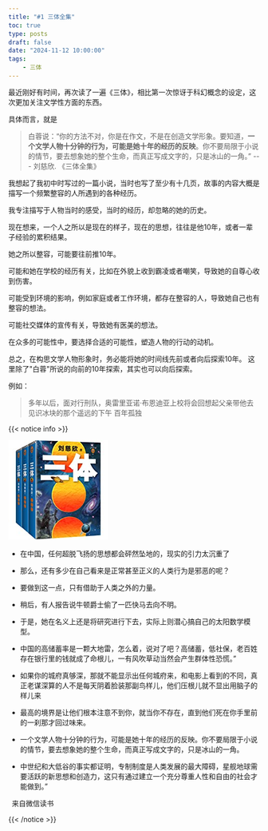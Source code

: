 ```yaml
---
title: "#1 三体全集"
toc: true
type: posts
draft: false
date: "2024-11-12 10:00:00"
tags:
    - 三体
---
```


最近刚好有时间，再次读了一遍《三体》，相比第一次惊讶于科幻概念的设定，这次更加关注文学性方面的东西。

具体而言，就是

> 白蓉说：“你的方法不对，你是在作文，不是在创造文学形象。要知道，**一个文学人物十分钟的行为，可能是她十年的经历的反映**。你不要局限于小说的情节，要去想象她的整个生命，而真正写成文字的，只是冰山的一角。” 
> --- 刘慈欣. 《三体全集》

我想起了我初中时写过的一篇小说，当时也写了至少有十几页，故事的内容大概是描写一个频繁整容的人所遇到的各种经历。

我专注描写于人物当时的感受，当时的经历，却忽略的她的历史。

现在想来，一个人之所以是现在的样子，现在的思想，往往是他10年，或者一辈子经验的累积结果。

她之所以整容，可能要往前推10年。

可能和她在学校的经历有关，比如在外貌上收到霸凌或者嘲笑，导致她的自尊心收到伤害。

可能受到环境的影响，例如家庭或者工作环境，都存在整容的人，导致她自己也有整容的想法。

可能社交媒体的宣传有关，导致她有医美的想法。

在众多的可能性中，要选择合适的可能性，塑造人物的行动的动机。

总之，在构思文学人物形象时，务必能将她的时间线先前或者向后探索10年。 这里除了"白蓉"所说的向前的10年探索，其实也可以向后探索。

例如：

> 多年以后，面对行刑队，奥雷里亚诺·布恩迪亚上校将会回想起父亲带他去见识冰块的那个遥远的下午 
> 百年孤独


{{< notice info >}}

![三体全集](./atta/s33460607.jpg#float-end)

- 在中国，任何超脱飞扬的思想都会砰然坠地的，现实的引力太沉重了

- 那么，还有多少在自己看来是正常甚至正义的人类行为是邪恶的呢？
- 要做到这一点，只有借助于人类之外的力量。

- 稍后，有人报告说牛顿爵士偷了一匹快马去向不明。

- 于是，她在名义上还是将研究进行下去，实际上则潜心搞自己的太阳数学模型。

- 中国的高储蓄率是一颗大地雷，怎么着，说对了吧？高储蓄，低社保，老百姓存在银行里的钱就成了命根儿，一有风吹草动当然会产生群体性恐慌。”
- 如果你的城府真够深，那就不能显示出任何城府来，和电影上看到的不同，真正老谋深算的人不是每天阴着脸装那副鸟样儿，他们压根儿就不显出用脑子的样儿来
- 最高的境界是让他们根本注意不到你，就当你不存在，直到他们死在你手里前的一刹那才回过味来。
- 一个文学人物十分钟的行为，可能是她十年的经历的反映。你不要局限于小说的情节，要去想象她的整个生命，而真正写成文字的，只是冰山的一角。

- 中世纪和大低谷的事实都证明，专制制度是人类发展的最大障碍，星舰地球需要活跃的新思想和创造力，这只有通过建立一个充分尊重人性和自由的社会才能做到。”

 来自微信读书

{{< /notice >}}
